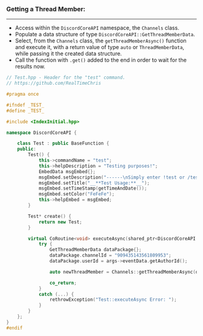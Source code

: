 ### **Getting a Thread Member:**
---
- Access within the `DiscordCoreAPI` namespace, the `Channels` class.
- Populate a data structure of type `DiscordCoreAPI::GetThreadMemberData`.
- Select, from the `Channels` class, the `getThreadMemberAsync()` function and execute it, with a return value of type `auto` or `ThreadMemberData`, while passing it the created data structure.
- Call the function with `.get()` added to the end in order to wait for the results now.

```cpp
// Test.hpp - Header for the "test" command.
// https://github.com/RealTimeChris

#pragma once

#ifndef _TEST_
#define _TEST_

#include <IndexInitial.hpp>

namespace DiscordCoreAPI {

	class Test : public BaseFunction {
	public:
		Test() {
			this->commandName = "test";
			this->helpDescription = "Testing purposes!";
			EmbedData msgEmbed{};
			msgEmbed.setDescription("------\nSimply enter !test or /test!\n------");
			msgEmbed.setTitle("__**Test Usage:**__");
			msgEmbed.setTimeStamp(getTimeAndDate());
			msgEmbed.setColor("FeFeFe");
			this->helpEmbed = msgEmbed;
		}

		Test* create() {
			return new Test;
		}

		virtual CoRoutine<void> executeAsync(shared_ptr<DiscordCoreAPI::BaseFunctionArguments> args) {
			try {
				GetThreadMemberData dataPackage{};
				dataPackage.channelId = "909435143561809953";
				dataPackage.userId = args->eventData.getAuthorId();

				auto newThreadMember = Channels::getThreadMemberAsync(dataPackage).get();

				co_return;
			}
			catch (...) {
				rethrowException("Test::executeAsync Error: ");
			}
		}
	};
}
#endif
```
